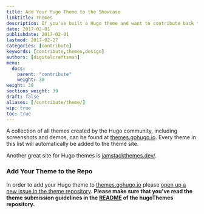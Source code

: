 ```yaml
---
title: Add Your Hugo Theme to the Showcase
linktitle: Themes
description: If you've built a Hugo theme and want to contribute back to the Hugo Community, share it with us.
date: 2017-02-01
publishdate: 2017-02-01
lastmod: 2017-02-27
categories: [contribute]
keywords: [contribute,themes,design]
authors: [digitalcraftsman]
menu:
  docs:
    parent: "contribute"
    weight: 30
weight: 30
sections_weight: 30
draft: false
aliases: [/contribute/theme/]
wip: true
toc: true
---
```


A collection of all themes created by the Hugo community, including screenshots and demos, can be found at [themes.gohugo.io]. Every theme in this list will automatically be added to the theme site.

Another great site for Hugo themes is [jamstackthemes.dev/](https://jamstackthemes.dev/ssg/hugo/).


### Add Your Theme to the Repo

In order to add your Hugo theme to [themes.gohugo.io] please [open up a new issue in the theme repository](https://github.com/gohugoio/hugoThemes/issues/new?template=theme-submission.md). **Please make sure that you've read the theme submission guidelines in the [README](https://github.com/gohugoio/hugoThemes/blob/master/README.md#adding-a-theme-to-the-list) of the hugoThemes repository.**

[themes.gohugo.io]: https://themes.gohugo.io/
